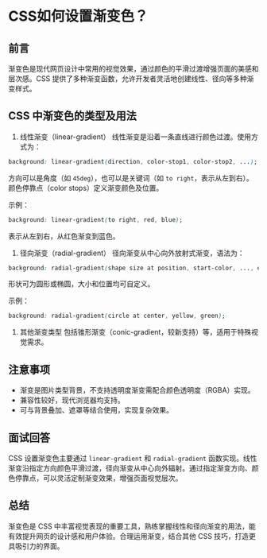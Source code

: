 # **CSS如何设置渐变色？**

## 前言

渐变色是现代网页设计中常用的视觉效果，通过颜色的平滑过渡增强页面的美感和层次感。CSS 提供了多种渐变函数，允许开发者灵活地创建线性、径向等多种渐变样式。

## CSS 中渐变色的类型及用法

1. 线性渐变（linear-gradient）
   线性渐变是沿着一条直线进行颜色过渡。使用方式为：

```css
background: linear-gradient(direction, color-stop1, color-stop2, ...);
```

方向可以是角度（如 `45deg`），也可以是关键词（如 `to right`，表示从左到右）。颜色停靠点（color stops）定义渐变颜色及位置。

示例：

```css
background: linear-gradient(to right, red, blue);
```

表示从左到右，从红色渐变到蓝色。

1. 径向渐变（radial-gradient）
   径向渐变从中心向外放射式渐变，语法为：

```css
background: radial-gradient(shape size at position, start-color, ..., end-color);
```

形状可为圆形或椭圆，大小和位置均可自定义。

示例：

```css
background: radial-gradient(circle at center, yellow, green);
```

1. 其他渐变类型
   包括锥形渐变（conic-gradient，较新支持）等，适用于特殊视觉需求。

## 注意事项

- 渐变是图片类型背景，不支持透明度渐变需配合颜色透明度（RGBA）实现。
- 兼容性较好，现代浏览器均支持。
- 可与背景叠加、遮罩等结合使用，实现复杂效果。

## 面试回答

CSS 设置渐变色主要通过 `linear-gradient` 和 `radial-gradient` 函数实现。线性渐变沿指定方向颜色平滑过渡，径向渐变从中心向外辐射。通过指定渐变方向、颜色停靠点，可以灵活定制渐变效果，增强页面视觉层次。

## 总结

渐变色是 CSS 中丰富视觉表现的重要工具，熟练掌握线性和径向渐变的用法，能有效提升网页的设计感和用户体验。合理运用渐变，结合其他 CSS 技巧，打造更具吸引力的界面。